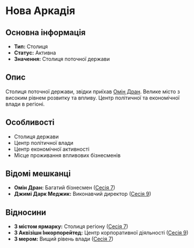# Нова Аркадія

## Основна інформація
- **Тип:** Столиця
- **Статус:** Активна
- **Значення:** Столиця поточної держави

## Опис
Столиця поточної держави, звідки приїхав [Омін Дран](Омін_Дран.md). Велике місто з високим рівнем розвитку та впливу. Центр політичної та економічної влади в регіоні.

## Особливості
- Столиця держави
- Центр політичної влади
- Центр економічної активності
- Місце проживання впливових бізнесменів

## Відомі мешканці
- **Омін Дран:** Багатий бізнесмен ([Сесія 7](Notes/Сесія_7.md))
- **Джимі Дарк Меджик:** Виконавчий директор ([Сесія 9](Notes/Сесія_9.md))

## Відносини
- **З містом ярмарку:** Столиця регіону ([Сесія 7](Notes/Сесія_7.md))
- **З Аквізішн Інкорпорейтед:** Центр корпоративної діяльності ([Сесія 9](Notes/Сесія_9.md))
- **З мером:** Вищий рівень влади ([Сесія 7](Notes/Сесія_7.md))
